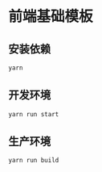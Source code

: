 # 前端基础模板

## 安装依赖

```bash
yarn
```

## 开发环境

```bash
yarn run start
```

## 生产环境

```bash
yarn run build
```